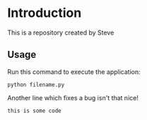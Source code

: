 # Introduction

This is a repository created by Steve

## Usage

Run this command to execute the application:

`python filename.py`

Another line which fixes a bug isn't that nice!

```
this is some code
```

